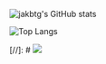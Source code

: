 ![jakbtg's GitHub stats](https://github-readme-stats-neon-five-10.vercel.app/api?username=jakbtg&show_icons=true&theme=tokyonight&count_private=true&card_width=495)

![Top Langs](https://github-readme-stats-neon-five-10.vercel.app/api/top-langs/?username=jakbtg&layout=compact&theme=tokyonight&exclude_repo=AAUT&langs_count=8&card_width=495)

[//]: # <img src="https://github-readme-streak-stats.herokuapp.com/?user=jakbtg&theme=tokyonight"/>  
